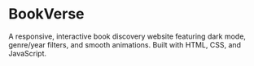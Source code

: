 # BookVerse
A responsive, interactive book discovery website featuring dark mode, genre/year filters, and smooth animations. Built with HTML, CSS, and JavaScript.
